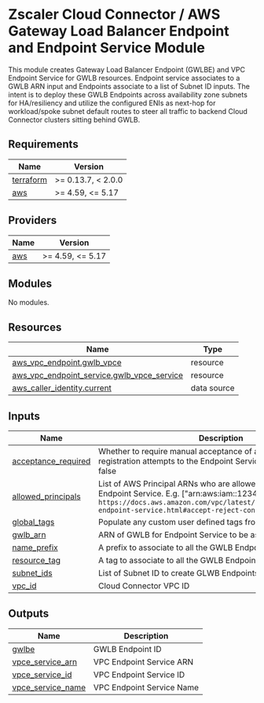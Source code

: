 # Zscaler Cloud Connector / AWS Gateway Load Balancer Endpoint and Endpoint Service Module

This module creates Gateway Load Balancer Endpoint (GWLBE) and VPC Endpoint Service for GWLB resources. Endpoint service associates to a GWLB ARN input and Endpoints associate to a list of Subnet ID inputs. The intent is to deploy these GWLB Endpoints across availability zone subnets for HA/resiliency and utilize the configured ENIs as next-hop for workload/spoke subnet default routes to steer all traffic to backend Cloud Connector clusters sitting behind GWLB.

<!-- BEGINNING OF PRE-COMMIT-TERRAFORM DOCS HOOK -->
## Requirements

| Name | Version |
|------|---------|
| <a name="requirement_terraform"></a> [terraform](#requirement\_terraform) | >= 0.13.7, < 2.0.0 |
| <a name="requirement_aws"></a> [aws](#requirement\_aws) | >= 4.59, <= 5.17 |

## Providers

| Name | Version |
|------|---------|
| <a name="provider_aws"></a> [aws](#provider\_aws) | >= 4.59, <= 5.17 |

## Modules

No modules.

## Resources

| Name | Type |
|------|------|
| [aws_vpc_endpoint.gwlb_vpce](https://registry.terraform.io/providers/hashicorp/aws/latest/docs/resources/vpc_endpoint) | resource |
| [aws_vpc_endpoint_service.gwlb_vpce_service](https://registry.terraform.io/providers/hashicorp/aws/latest/docs/resources/vpc_endpoint_service) | resource |
| [aws_caller_identity.current](https://registry.terraform.io/providers/hashicorp/aws/latest/docs/data-sources/caller_identity) | data source |

## Inputs

| Name | Description | Type | Default | Required |
|------|-------------|------|---------|:--------:|
| <a name="input_acceptance_required"></a> [acceptance\_required](#input\_acceptance\_required) | Whether to require manual acceptance of any VPC Endpoint registration attempts to the Endpoint Service or not. Default is false | `bool` | `false` | no |
| <a name="input_allowed_principals"></a> [allowed\_principals](#input\_allowed\_principals) | List of AWS Principal ARNs who are allowed access to the GWLB Endpoint Service. E.g. ["arn:aws:iam::1234567890:root"]`. See https://docs.aws.amazon.com/vpc/latest/privatelink/configure-endpoint-service.html#accept-reject-connection-requests` | `list(string)` | `[]` | no |
| <a name="input_global_tags"></a> [global\_tags](#input\_global\_tags) | Populate any custom user defined tags from a map | `map(string)` | `{}` | no |
| <a name="input_gwlb_arn"></a> [gwlb\_arn](#input\_gwlb\_arn) | ARN of GWLB for Endpoint Service to be assigned | `string` | n/a | yes |
| <a name="input_name_prefix"></a> [name\_prefix](#input\_name\_prefix) | A prefix to associate to all the GWLB Endpoint module resources | `string` | `null` | no |
| <a name="input_resource_tag"></a> [resource\_tag](#input\_resource\_tag) | A tag to associate to all the GWLB Endpoint module resources | `string` | `null` | no |
| <a name="input_subnet_ids"></a> [subnet\_ids](#input\_subnet\_ids) | List of Subnet ID to create GLWB Endpoints in | `list(string)` | n/a | yes |
| <a name="input_vpc_id"></a> [vpc\_id](#input\_vpc\_id) | Cloud Connector VPC ID | `string` | n/a | yes |

## Outputs

| Name | Description |
|------|-------------|
| <a name="output_gwlbe"></a> [gwlbe](#output\_gwlbe) | GWLB Endpoint ID |
| <a name="output_vpce_service_arn"></a> [vpce\_service\_arn](#output\_vpce\_service\_arn) | VPC Endpoint Service ARN |
| <a name="output_vpce_service_id"></a> [vpce\_service\_id](#output\_vpce\_service\_id) | VPC Endpoint Service ID |
| <a name="output_vpce_service_name"></a> [vpce\_service\_name](#output\_vpce\_service\_name) | VPC Endpoint Service Name |
<!-- END OF PRE-COMMIT-TERRAFORM DOCS HOOK -->
